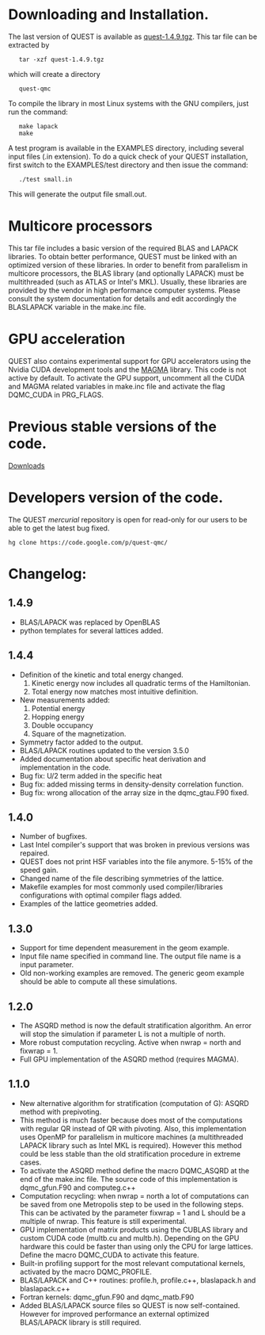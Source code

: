 

# Downloading and Installation. #

The last version of QUEST is available as [quest-1.4.9.tgz](https://drive.google.com/file/d/0ByATqxQWgjs9cW9DMkxLTTE4MlE/edit?usp=sharing). This tar file can be extracted by
```
   tar -xzf quest-1.4.9.tgz
```
which will create a directory
```
   quest-qmc
```
To compile the library in most Linux systems with the GNU compilers, just run the command:
```
   make lapack
   make
```
A test program is available in the EXAMPLES directory, including several input files (.in extension). To do a quick check of your QUEST installation, first switch to the EXAMPLES/test directory and then issue the command:
```
   ./test small.in
```
This will generate the output file small.out.
# Multicore processors #

This tar file includes a basic version of the required BLAS and LAPACK libraries. To obtain better performance, QUEST must be linked with an optimized version of these libraries. In order to benefit from parallelism in multicore processors, the BLAS library (and optionally LAPACK) must be multithreaded (such as ATLAS or Intel's MKL). Usually, these libraries are provided by the vendor in high performance computer systems. Please consult the system documentation for details and edit accordingly the BLASLAPACK variable in the make.inc file.
# GPU acceleration #

QUEST also contains experimental support for GPU accelerators using the Nvidia CUDA development tools and the [MAGMA](http://icl.cs.utk.edu/magma/) library. This code is not active by default. To activate the GPU support, uncomment all the CUDA and MAGMA related variables in make.inc file and activate the flag DQMC\_CUDA in PRG\_FLAGS.

# Previous stable versions of the code. #
[Downloads](https://drive.google.com/folderview?id=0ByATqxQWgjs9SWpPMmFfSzk0Q0k&usp=sharing#list)

# Developers version of the code. #
The QUEST _mercurial_ repository is open for read-only for our users to be able to get the latest bug fixed.
```
hg clone https://code.google.com/p/quest-qmc/
```
# Changelog: #

## 1.4.9 ##
  * BLAS/LAPACK was replaced by OpenBLAS
  * python templates for several lattices added.
## 1.4.4 ##
  * Definition of the kinetic and total energy changed.
    1. Kinetic energy now includes all quadratic terms of the Hamiltonian.
    1. Total energy now matches most intuitive definition.
  * New measurements added:
    1. Potential energy
    1. Hopping energy
    1. Double occupancy
    1. Square of the magnetization.
  * Symmetry factor added to the output.
  * BLAS/LAPACK routines updated to the version 3.5.0
  * Added documentation about specific heat derivation and implementation in the code.
  * Bug fix: U/2 term added in the specific heat
  * Bug fix: added missing terms in density-density correlation function.
  * Bug fix: wrong allocation of the array size in the dqmc\_gtau.F90 fixed.

## 1.4.0 ##
  * Number of bugfixes.
  * Last Intel compiler's support that was broken in previous versions was repaired.
  * QUEST does not print HSF variables into the file anymore. 5-15% of the speed gain.
  * Changed name of the file describing symmetries of the lattice.
  * Makefile examples for most commonly used compiler/libraries configurations with optimal compiler flags added.
  * Examples of the lattice geometries added.


## 1.3.0 ##

  * Support for time dependent measurement in the geom example.
  * Input file name specified in command line. The output file name is a input parameter.
  * Old non-working examples are removed. The generic geom example should be able to compute all these simulations.

## 1.2.0 ##

  * The ASQRD method is now the default stratification algorithm. An error will stop the simulation if parameter L is not a multiple of north.
  * More robust computation recycling. Active when nwrap = north and fixwrap = 1.
  * Full GPU implementation of the ASQRD method (requires MAGMA).

## 1.1.0 ##

  * New alternative algorithm for stratification (computation of G): ASQRD method with prepivoting.
  * This method is much faster because does most of the computations with regular QR instead of QR with pivoting.
Also, this implementation uses OpenMP for parallelism in multicore machines (a multithreaded LAPACK library such as Intel MKL is required).
However this method could be less stable than the old stratification procedure in extreme cases.
  * To activate the ASQRD method define the macro DQMC\_ASQRD at the end of the make.inc file.
The source code of this implementation is dqmc\_gfun.F90 and computeg.c++
  * Computation recycling: when nwrap = north a lot of computations can be saved from one Metropolis step to be used in the following steps.
This can be activated by the parameter fixwrap = 1 and L should be a multiple of nwrap. This feature is still experimental.
  * GPU implementation of matrix products using the CUBLAS library and custom CUDA code (multb.cu and multb.h). Depending on the GPU hardware this could be faster than using only the CPU for large lattices. Define the macro DQMC\_CUDA to activate this feature.
  * Built-in profiling support for the most relevant computational kernels, activated by the macro DQMC\_PROFILE.
  * BLAS/LAPACK and C++ routines: profile.h, profile.c++, blaslapack.h and blaslapack.c++
  * Fortran kernels: dqmc\_gfun.F90 and dqmc\_matb.F90
  * Added BLAS/LAPACK source files so QUEST is now self-contained.
However for improved performance an external optimized BLAS/LAPACK library is still required.